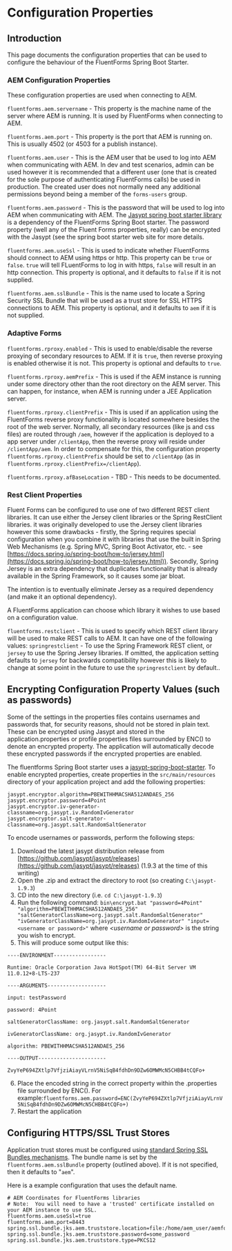 # Configuration Properties

## Introduction

This page documents the configuration properties that can be used to configure the behaviour of the FluentForms Spring Boot Starter.

### AEM Configuration Properties

These configuration properties are used when connecting to AEM.

`fluentforms.aem.servername` - This property is the machine name of the server where AEM is running.  It is used by FluentForms 
when connecting to AEM.

`fluentforms.aem.port` - This property is the port that AEM is running on.  This is usually 4502 (or 4503 for a publish instance).

`fluentforms.aem.user` - This is the AEM user that be used to log into AEM when communicating with AEM.  In dev and test 
scenarios, admin can be used however it is recommended that a different user (one that is created for the sole purpose of
authenticating FluentForms calls) be used in production.  The created user does not normally need any additional permissions 
beyond being a member of the `forms-users` group.

`fluentforms.aem.password` - This is the password that will be used to log into AEM when communicating with AEM.  The [Jasypt spring boot starter library](https://github.com/ulisesbocchio/jasypt-spring-boot) is a dependency of the FluentForms Spring Boot 
starter.  The password property (well any of the Fluent Forms properties, really) can be encrypted with the Jasypt (see the
spring boot starter web site for more details.

`fluentforms.aem.useSsl` - This is used to indicate whether FluentForms should connect to AEM using https or http.  This property 
can be `true` or `false`.  `true` will tell FLuentForms to log in with https, `false` will result in an http connection.  This 
property is optional, and it defaults to `false` if it is not supplied.

`fluentforms.aem.sslBundle` - This is the name used to locate a Spring Security SSL Bundle that will be used as a trust store 
for SSL HTTPS connections to AEM.  This property is optional, and it defaults to `aem` if it is not supplied.

### Adaptive Forms

`fluentforms.rproxy.enabled` - This is used to enable/disable the reverse proxying of secondary resources to AEM.  If it is 
`true`, then reverse proxying is enabled otherwise it is not.  This property is optional and defaults to `true`.

`fluentforms.rproxy.aemPrefix` - This is used if the AEM instance is running under some directory other than the root 
directory on the AEM server.  This can happen, for instance, when AEM is running under a JEE Application server.

`fluentforms.rproxy.clientPrefix` - This is used if an application using the FluentForms reverse proxy functionality is located 
somewhere besides the root of the web server.  Normally, all secondary resources (like js and css files) are routed through `/aem`, however if the application is deployed to a app server under `/clientApp`, then the reverse proxy will reside under `/clientApp/aem`.  In order to compensate for this, the configuration property `fluentforms.rproxy.clientPrefix` should 
be set to `/clientApp` (as in `fluentforms.rproxy.clientPrefix=/clientApp`).

`fluentforms.rproxy.afBaseLocation` - TBD - This needs to be documented.

### Rest Client Properties

Fluent Forms can be configured to use one of two different REST client libraries.  It can use either the Jersey client libraries or the Spring RestClient libraries.  it was originally developed to use the Jersey client libraries however this some drawbacks - firstly, the Spring requires special configuration when you combine it with libraries that use  the built in Spring Web Mechanisms (e.g. Spring MVC, Spring Boot Activator, etc. - see [https://docs.spring.io/spring-boot/how-to/jersey.html](https://docs.spring.io/spring-boot/how-to/jersey.html)). Secondly, Spring Jersey is an extra dependency that duplicates functionality that is already available in the Spring Framework, so it causes some jar bloat.

The intention is to eventually eliminate Jersey as a required dependency (and make it an optional dependency).

A FluentForms application can choose which library it wishes to use based on a configuration value.

`fluentforms.restclient` - This is used to specify which REST client library will be used to make REST calls to AEM.  It can have one of the following values: `springrestclient` - To use the Spring Framework REST client, or `jersey` to use the Spring Jersey libraries.  If omitted, the application setting defaults to `jersey` for backwards compatibility however this is likely to change at some point in the future to use the `springrestclient` by default.. 

## Encrypting Configuration Property Values (such as passwords)

Some of the settings in the properties files contains usernames and passwords that, for security reasons, should not be stored in plain text. These can be encrypted using Jasypt and stored in the application.properties or profile properties files surrounded by ENC() to denote an encrypted property. The application will automatically decode these encrypted passwords if the encrypted properties are enabled.

The fluentforms Spring Boot starter uses a [jasypt-spring-boot-starter](https://github.com/ulisesbocchio/jasypt-spring-boot). To enable encrypted properties, create properties in the `src/main/resources` directory of your application project and add the following properties:
```
jasypt.encryptor.algorithm=PBEWITHHMACSHA512ANDAES_256
jasypt.encryptor.password=4Point
jasypt.encryptor.iv-generator-classname=org.jasypt.iv.RandomIvGenerator
jasypt.encryptor.salt-generator-classname=org.jasypt.salt.RandomSaltGenerator
```

To encode usernames or passwords, perform the following steps:

1. Download the latest jasypt distribution release from [https://github.com/jasypt/jasypt/releases](https://github.com/jasypt/jasypt/releases) (1.9.3 at the time of this writing)
2. Open the .zip and extract the directory to root (so creating `C:\jasypt-1.9.3`)
3. CD into the new directory (i.e. `cd C:\jasypt-1.9.3`)
4. Run the following command: `bin\encrypt.bat "password=4Point" "algorithm=PBEWITHHMACSHA512ANDAES_256" "saltGeneratorClassName=org.jasypt.salt.RandomSaltGenerator" "ivGeneratorClassName=org.jasypt.iv.RandomIvGenerator" "input=<username or password>"` where _\<username or password\>_ is the string you wish to encrypt.
5. This will produce some output like this:
```
----ENVIRONMENT-----------------

Runtime: Oracle Corporation Java HotSpot(TM) 64-Bit Server VM 11.0.12+8-LTS-237

----ARGUMENTS-------------------

input: testPassword

password: 4Point

saltGeneratorClassName: org.jasypt.salt.RandomSaltGenerator

ivGeneratorClassName: org.jasypt.iv.RandomIvGenerator

algorithm: PBEWITHHMACSHA512ANDAES_256

----OUTPUT----------------------

ZvyYeP694ZXtlp7VfjziAiayVLrnV5NiSqB4fdhDn9DZw6OMWMcN5CHBB4tCQFo+
```
6. Place the encoded string in the correct property within the .properties file surrounded by ENC(). For example:`fluentforms.aem.password=ENC(ZvyYeP694ZXtlp7VfjziAiayVLrnV5NiSqB4fdhDn9DZw6OMWMcN5CHBB4tCQFo+)`
7. Restart the application

## Configuring HTTPS/SSL Trust Stores

Application trust stores must be configured using [standard Spring SSL Bundles mechanisms](https://docs.spring.io/spring-boot/reference/features/ssl.html).  The bundle name is set by the `fluentforms.aem.sslBundle` property (outlined above).  If it is not specified, then it defaults to "`aem`".

Here is a example configuration that uses the default name.

```
# AEM Coordinates for FluentForms libraries
# Note:  You will need to have a 'trusted' certificate installed on your AEM instance to use SSL.
fluentforms.aem.useSsl=true
fluentforms.aem.port=8443
spring.ssl.bundle.jks.aem.truststore.location=file:/home/aem_user/aemforms.p12
spring.ssl.bundle.jks.aem.truststore.password=some_password
spring.ssl.bundle.jks.aem.truststore.type=PKCS12
```
